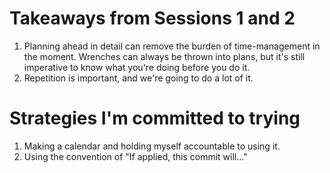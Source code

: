 # Takeaways from Sessions 1 and 2

1. Planning ahead in detail can remove the burden of time-management in the moment. Wrenches can always be thrown into plans, but it's still imperative to know what you're doing before you do it.
2. Repetition is important, and we're going to do a lot of it.

# Strategies I'm committed to trying

1. Making a calendar and holding myself accountable to using it.
2. Using the convention of "If applied, this commit will..."

